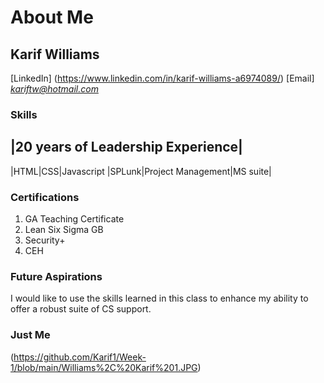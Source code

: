 # About Me

## **Karif Williams**
[LinkedIn] (https://www.linkedin.com/in/karif-williams-a6974089/)
[Email] *kariftw@hotmail.com*
### **Skills**
|20 years of Leadership Experience|
-----------------------------------
|HTML|CSS|Javascript
|SPLunk|Project Management|MS suite|
  
### **Certifications**
1. GA Teaching Certificate
2. Lean Six Sigma GB
3. Security+
4. CEH

### **Future Aspirations**
I would like to use the skills learned in this class to enhance my ability to offer a robust suite of CS support.

### **Just Me**

 (https://github.com/Karif1/Week-1/blob/main/Williams%2C%20Karif%201.JPG)


